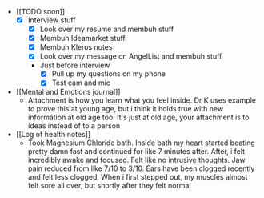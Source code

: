   * [[TODO soon]]
    * [x] Interview stuff
      * [x] Look over my resume and membuh stuff
      * [x] Membuh Ideamarket stuff
      * [x] Membuh Kleros notes
      * [x] Look over my message on AngelList and membuh stuff
      * Just before interview
        * [x] Pull up my questions on my phone
        * [x] Test cam and mic
  * [[Mental and Emotions journal]]
    * Attachment is how you learn what you feel inside. Dr K uses example to prove this at young age, but i think it holds true with new information at old age too. It's just at old age, your attachment is to ideas instead of to a person
  * [[Log of health notes]]
    * Took Magnesium Chloride bath. Inside bath my heart started beating pretty damn fast and continued for like 7 minutes after. After, i felt incredibly awake and focused. Felt like no intrusive thoughts. Jaw pain reduced from like 7/10 to 3/10. Ears have been clogged recently and felt less clogged. When i first stepped out, my muscles almost felt sore all over, but shortly after they felt normal
